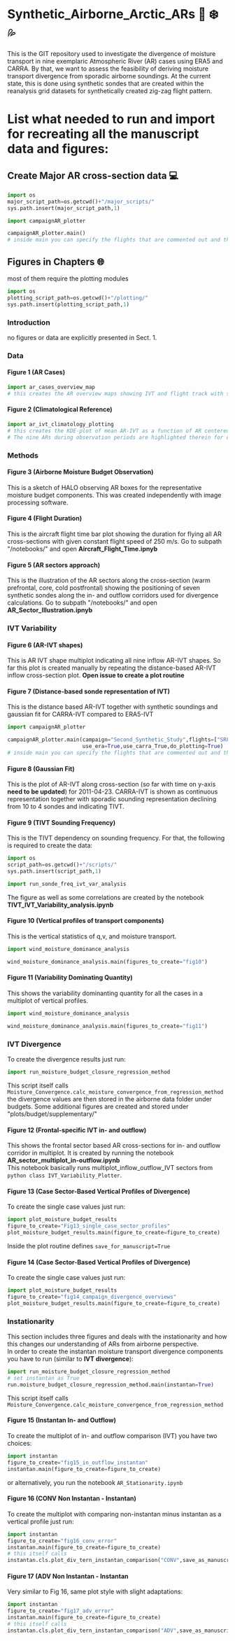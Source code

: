 # Synthetic_Airborne_Arctic_ARs 🌊 ❄️ 💦
This is the GIT repository used to investigate the divergence of moisture transport in nine exemplaric Atmospheric River (AR) cases using ERA5 and CARRA. By that, we want to assess the feasibility of deriving moisture transport divergence from sporadic airborne soundings. At the current state, this is done using synthetic sondes that are created within the reanalysis grid datasets for synthetically created zig-zag flight pattern.
 
# List what needed to run and import for recreating all the manuscript data and figures:
## Create Major AR cross-section data 💻
```python 
import os 
major_script_path=os.getcwd()+"/major_scripts/"
sys.path.insert(major_script_path,1)

import campaignAR_plotter

campaignAR_plotter.main()
# inside main you can specify the flights that are commented out and the subcampaign for variable campaign_name
```

## Figures in Chapters 🌐
most of them require the plotting modules
```python 
import os 
plotting_script_path=os.getcwd()+"/plotting/"
sys.path.insert(plotting_script_path,1)
```
### Introduction
no figures or data are explicitly presented in Sect. 1.
### Data
#### Figure 1 (AR Cases) 
```python 
import ar_cases_overview_map
# this creates the AR overview maps showing IVT and flight track with sea-ice edge and isobars for all nine AR events
```
#### Figure 2 (Climatological Reference)
```python 
import ar_ivt_climatology_plotting
# this creates the KDE-plot of mean AR-IVT as a function of AR centered latitude (long-time series 1979-2020).
# The nine ARs during observation periods are highlighted therein for climalogical framing.
```
### Methods
#### Figure 3 (Airborne Moisture Budget Observation)
This is a sketch of HALO observing AR boxes for the representative moisture budget components. This was created independently with image processing software.
#### Figure 4 (Flight Duration)
This is the aircraft flight time bar plot showing the duration for flying all AR cross-sections with given constant flight speed of 250 m/s.
Go to subpath "/notebooks/"
and open **Aircraft_Flight_Time.ipnyb**
#### Figure 5 (AR sectors approach)
This is the illustration of the AR sectors along the cross-section (warm prefrontal, core, cold postfrontal)
showing the positioning of seven synthetic sondes along the in- and outflow corridors used for divergence calculations. 
Go to subpath "/notebooks/" and open **AR_Sector_Illustration.ipnyb**
### IVT Variability
#### Figure 6 (AR-IVT shapes)
This is AR IVT shape multiplot indicating all nine inflow AR-IVT shapes. 
So far this plot is created manually by repeating the distance-based AR-IVT inflow cross-section plot. **Open issue to create a plot routine**
#### Figure 7 (Distance-based sonde representation of IVT)
This is the distance based AR-IVT together with synthetic soundings and gaussian fit for CARRA-IVT compared to ERA5-IVT 
```python 
import campaignAR_plotter

campaignAR_plotter.main(campaign="Second_Synthetic_Study",flights=["SRF02"],calc_hmp=True,
                        use_era=True,use_carra_True,do_plotting=True)
# inside main you can specify the flights that are commented out and the subcampaign for variable campaign_name
```
#### Figure 8 (Gaussian Fit)
This is the plot of AR-IVT along cross-section (so far with time on y-axis **need to be updated**) for 2011-04-23.
CARRA-IVT is shown as continuous representation together with sporadic sounding representation declining from 10 to 4 sondes and indicating TIVT.

#### Figure 9 (TIVT Sounding Frequency)
This is the TIVT dependency on sounding frequency. For that, the following is required to create the data:
```python 
import os 
script_path=os.getcwd()+"/scripts/"
sys.path.insert(script_path,1)

import run_sonde_freq_ivt_var_analysis

```
The figure as well as some correlations are created by the notebook **TIVT_IVT_Variability_analysis.ipynb**
#### Figure 10 (Vertical profiles of transport components) 
This is the vertical statistics of q,v, and moisture transport.
```python 
import wind_moisture_dominance_analysis

wind_moisture_dominance_analysis.main(figures_to_create="fig10")
```

#### Figure 11 (Variability Dominating Quantity) 
This shows the variability dominanting quantity for all the cases in a multiplot of vertical profiles.
```python 
import wind_moisture_dominance_analysis

wind_moisture_dominance_analysis.main(figures_to_create="fig11")
```
### IVT Divergence
To create the divergence results just run:
```python 
import run_moisture_budget_closure_regression_method
```
This script itself calls ```Moisture_Convergence.calc_moisture_convergence_from_regression_method```
the divergence values are then stored in the airborne data folder under budgets. Some additional figures are created and stored under "plots/budget/supplementary/"
#### Figure 12 (Frontal-specific IVT in- and outflow)
This shows the frontal sector based AR cross-sections for in- and outflow corridor in multiplot. 
It is created by running the notebook **AR_sector_multiplot_in-outflow.ipynb**  
This notebook basically runs multiplot_inflow_outflow_IVT sectors from ```python class IVT_Variability_Plotter```.
#### Figure 13 (Case Sector-Based Vertical Profiles of Divergence)
To create the single case values just run:
```python 
import plot_moisture_budget_results
figure_to_create="Fig13_single_case_sector_profiles"
plot_moisture_budget_results.main(figure_to_create=figure_to_create)
```
Inside the plot routine defines ```save_for_manuscript=True```
#### Figure 14 (Case Sector-Based Vertical Profiles of Divergence)
To create the single case values just run:
```python 
import plot_moisture_budget_results
figure_to_create="fig14_campaign_divergence_overviews"
plot_moisture_budget_results.main(figure_to_create=figure_to_create)
```
### Instationarity
This section includes three figures and deals with the instationarity and how this changes our understanding of ARs from airborne perspective.  
In order to create the instantan moisture transport divergence components you have to run (similar to **IVT divergence**):
```python 
import run_moisture_budget_closure_regression_method
# set instantan as True
run.moisture_budget_closure_regression_method.main(instantan=True)
```
This script itself calls ```Moisture_Convergence.calc_moisture_convergence_from_regression_method```

#### Figure 15 (Instantan In- and Outflow)
To create the multiplot of in- and outflow comparison (IVT) you have two choices:
```python 
import instantan
figure_to_create="fig15_in_outflow_instantan"
instantan.main(figure_to_create=figure_to_create)
```
or alternatively, you run the notebook ```AR_Stationarity.ipynb``` 

#### Figure 16 (CONV Non Instantan - Instantan)
To create the multiplot with comparing non-instantan minus instantan as a vertical profile just run:
```python 
import instantan
figure_to_create="fig16_conv_error"
instantan.main(figure_to_create=figure_to_create)
# this itself calls
instantan.cls.plot_div_tern_instantan_comparison("CONV",save_as_manuscript=False) # if last is set True figure is stored for manuscript
```
#### Figure 17 (ADV Non Instantan - Instantan
Very similar to Fig 16, same plot style with slight adaptations:
```python 
import instantan
figure_to_create="fig17_adv_error"
instantan.main(figure_to_create=figure_to_create)
# this itself calls
instantan.cls.plot_div_tern_instantan_comparison("ADV",save_as_manuscript=False) # if last is set True figure is stored for manuscript
```
